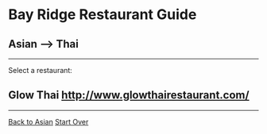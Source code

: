 # Bay Ridge Restaurant Guide
## Asian --> Thai
---
Select a restaurant:
## Glow Thai http://www.glowthairestaurant.com/
---
[Back to Asian](./asian.md)
[Start Over](../home.md)